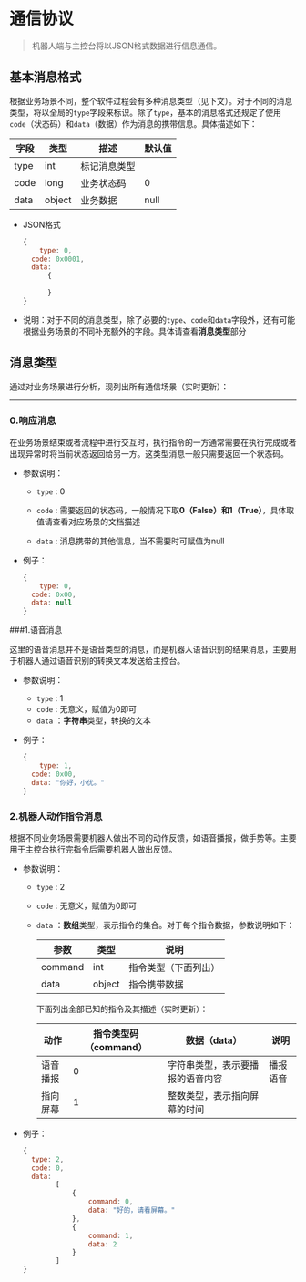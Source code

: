 # 通信协议

> 机器人端与主控台将以JSON格式数据进行信息通信。



## 基本消息格式

根据业务场景不同，整个软件过程会有多种消息类型（见下文）。对于不同的消息类型，将以全局的`type`字段来标识。除了`type`，基本的消息格式还规定了使用`code`（状态码）和`data`（数据）作为消息的携带信息。具体描述如下：

| 字段 | 类型   | 描述         | 默认值 |
| ---- | ------ | ------------ | ------ |
| type | int    | 标记消息类型 |        |
| code | long   | 业务状态码   | 0      |
| data | object | 业务数据     | null   |

* JSON格式

  ```javascript
  {
      type: 0,
  	code: 0x0001,
  	data: 
      	{
  			
  		}
  }
  ```

  

* 说明：对于不同的消息类型，除了必要的`type`、`code`和`data`字段外，还有可能根据业务场景的不同补充额外的字段。具体请查看**消息类型**部分



## 消息类型

通过对业务场景进行分析，现列出所有通信场景（实时更新）：

--------



### 0.响应消息

在业务场景结束或者流程中进行交互时，执行指令的一方通常需要在执行完成或者出现异常时将当前状态返回给另一方。这类型消息一般只需要返回一个状态码。

* 参数说明：

  * `type` : 0

  * `code` : 需要返回的状态码，一般情况下取**0（False）**和**1（True）**，具体取值请查看对应场景的文档描述

  * `data` : 消息携带的其他信息，当不需要时可赋值为null

    

* 例子：

  ```javascript
  {
      type: 0,
  	code: 0x00,
  	data: null
  }
  ```



###1.语音消息

这里的语音消息并不是语音类型的消息，而是机器人语音识别的结果消息，主要用于机器人通过语音识别的转换文本发送给主控台。

* 参数说明：

  * `type` : 1
  * `code` : 无意义，赋值为0即可
  * `data` ：**字符串**类型，转换的文本

* 例子：

  ```javascript
  {
      type: 1,
  	code: 0x00,
  	data: "你好，小优。"
  }
  ```

  

### 2.机器人动作指令消息

根据不同业务场景需要机器人做出不同的动作反馈，如语音播报，做手势等。主要用于主控台执行完指令后需要机器人做出反馈。

* 参数说明：

  * `type` : 2

  * `code` : 无意义，赋值为0即可

  * `data` ：**数组**类型，表示指令的集合。对于每个指令数据，参数说明如下：

    | 参数    | 类型   | 说明                 |
    | ------- | ------ | -------------------- |
    | command | int    | 指令类型（下面列出） |
    | data    | object | 指令携带数据         |

    下面列出全部已知的指令及其描述（实时更新）：

    | 动作     | 指令类型码（command） | 数据（data）                     | 说明     |
    | -------- | --------------------- | -------------------------------- | -------- |
    | 语音播报 | 0                     | 字符串类型，表示要播报的语音内容 | 播报语音 |
    | 指向屏幕 | 1                     | 整数类型，表示指向屏幕的时间     |          |

* 例子：

  ```javascript
  {
  	type: 2,
  	code: 0,
  	data: 
          [
              {
                  command: 0,
                  data: "好的，请看屏幕。"
              },
              {
                  command: 1,
                  data: 2
              }
          ]
  }
  ```

  